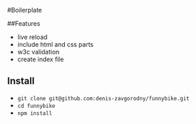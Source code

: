 #Boilerplate

##Features
+ live reload
+ include html and css parts
+ w3c validation
+ create index file

## Install
+ ```git clone git@github.com:denis-zavgorodny/funnybike.git```
+ ```cd funnybike```
+ ```npm install```
